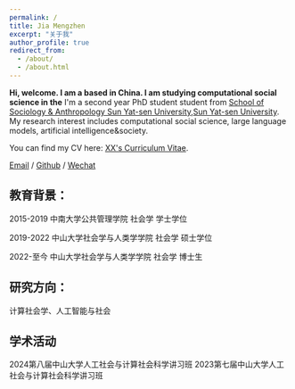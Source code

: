 ```yaml
---
permalink: /
title: Jia Mengzhen
excerpt: "关于我"
author_profile: true
redirect_from: 
  - /about/
  - /about.html
---
```


**Hi, welcome. I am a    based in China. I am studying computational social science in the** 
I'm a second year PhD student student from [School of Sociology & Anthropology Sun Yat-sen University](https://ssa.sysu.edu.cn/),[Sun Yat-sen University](https://www.sysu.edu.cn/). My research interest includes computational social science, large language models, artificial intelligence&society.

You can find my CV here: [XX's Curriculum Vitae](../assets/Curriculum_Vitae.pdf).

[Email](jiamengzhen1997@gmail.com) / [Github](https://github.com/MengzhenJia) / [Wechat](../images/wechat.jpg) 


## 教育背景：

2015-2019 中南大学公共管理学院 社会学 学士学位

2019-2022 中山大学社会学与人类学学院 社会学 硕士学位

2022-至今  中山大学社会学与人类学学院 社会学 博士生


## 研究方向：

计算社会学、人工智能与社会



## 学术活动
2024第八届中山大学人工社会与计算社会科学讲习班
2023第七届中山大学人工社会与计算社会科学讲习班


